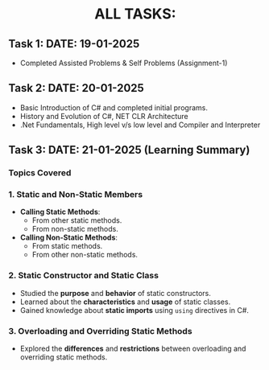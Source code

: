 <h1 align="center">ALL TASKS:</h1>
</hr>

## Task 1: DATE: 19-01-2025
* Completed Assisted Problems & Self Problems (Assignment-1)

  
## Task 2: DATE: 20-01-2025
* Basic Introduction of C# and completed initial programs.
* History and Evolution of C#,  NET CLR Architecture
* .Net Fundamentals, High level v/s low level and Compiler and Interpreter

## Task 3: DATE: 21-01-2025 (Learning Summary)

### Topics Covered

### 1. Static and Non-Static Members
- **Calling Static Methods**:
  - From other static methods.
  - From non-static methods.
- **Calling Non-Static Methods**:
  - From static methods.
  - From other non-static methods.

### 2. Static Constructor and Static Class
- Studied the **purpose** and **behavior** of static constructors.
- Learned about the **characteristics** and **usage** of static classes.
- Gained knowledge about **static imports** using `using` directives in C#.

### 3. Overloading and Overriding Static Methods
- Explored the **differences** and **restrictions** between overloading and overriding static methods.



